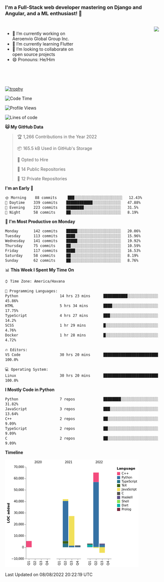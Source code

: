 ### I'm a Full-Stack web developer mastering on Django and Angular, and a ML enthusiast!  👋

<br/>

<img align="right" height="250"  src="https://media1.giphy.com/media/qgQUggAC3Pfv687qPC/giphy.gif?cid=ecf05e470ttfxgsj072btembitu1zn4ti3t3cdyg4jo5b3by&rid=giphy.gif&ct=g" />

 <div style="width:50%">
    <ul>
      <li>🔭 I’m currently working on Aeroenvio Global Group Inc.</li>
      <li>🌱 I’m currently learning Flutter</li>
      <li>👯 I’m looking to collaborate on open source projects</li>
      <li>😄 Pronouns: He/Him</li>
<!--       <li>⚡ Fun fact: I started my first professional project for a company as web dev without knowing any JS </li> -->
    </ul>
  </div>
  
<br/><br/><br/>

[![trophy](https://github-profile-trophy.vercel.app/?username=dfg-98&row=3&column=3&theme=monokai)](https://github.com/ryo-ma/github-profile-trophy)


<!--START_SECTION:waka-->
![Code Time](http://img.shields.io/badge/Code%20Time-387%20hrs%209%20mins-blue)

![Profile Views](http://img.shields.io/badge/Profile%20Views-0-blue)

![Lines of code](https://img.shields.io/badge/From%20Hello%20World%20I%27ve%20Written-142%20Thousand%20lines%20of%20code-blue)

**🐱 My GitHub Data** 

> 🏆 1,266 Contributions in the Year 2022
 > 
> 📦 165.5 kB Used in GitHub's Storage 
 > 
> 💼 Opted to Hire
 > 
> 📜 14 Public Repositories 
 > 
> 🔑 12 Private Repositories  
 > 
**I'm an Early 🐤** 

```text
🌞 Morning    88 commits     ███░░░░░░░░░░░░░░░░░░░░░░   12.43% 
🌆 Daytime    339 commits    ████████████░░░░░░░░░░░░░   47.88% 
🌃 Evening    223 commits    ████████░░░░░░░░░░░░░░░░░   31.5% 
🌙 Night      58 commits     ██░░░░░░░░░░░░░░░░░░░░░░░   8.19%

```
📅 **I'm Most Productive on Monday** 

```text
Monday       142 commits    █████░░░░░░░░░░░░░░░░░░░░   20.06% 
Tuesday      113 commits    ████░░░░░░░░░░░░░░░░░░░░░   15.96% 
Wednesday    141 commits    █████░░░░░░░░░░░░░░░░░░░░   19.92% 
Thursday     75 commits     ██░░░░░░░░░░░░░░░░░░░░░░░   10.59% 
Friday       117 commits    ████░░░░░░░░░░░░░░░░░░░░░   16.53% 
Saturday     58 commits     ██░░░░░░░░░░░░░░░░░░░░░░░   8.19% 
Sunday       62 commits     ██░░░░░░░░░░░░░░░░░░░░░░░   8.76%

```


📊 **This Week I Spent My Time On** 

```text
⌚︎ Time Zone: America/Havana

💬 Programming Languages: 
Python                   14 hrs 23 mins      ███████████░░░░░░░░░░░░░░   45.86% 
HTML                     5 hrs 34 mins       ████░░░░░░░░░░░░░░░░░░░░░   17.75% 
TypeScript               4 hrs 27 mins       ███░░░░░░░░░░░░░░░░░░░░░░   14.2% 
SCSS                     1 hr 29 mins        █░░░░░░░░░░░░░░░░░░░░░░░░   4.76% 
Docker                   1 hr 28 mins        █░░░░░░░░░░░░░░░░░░░░░░░░   4.72%

🔥 Editors: 
VS Code                  30 hrs 20 mins      █████████████████████████   100.0%

💻 Operating System: 
Linux                    30 hrs 20 mins      █████████████████████████   100.0%

```

**I Mostly Code in Python** 

```text
Python                   7 repos             ████████░░░░░░░░░░░░░░░░░   31.82% 
JavaScript               3 repos             ███░░░░░░░░░░░░░░░░░░░░░░   13.64% 
C++                      2 repos             ██░░░░░░░░░░░░░░░░░░░░░░░   9.09% 
TypeScript               2 repos             ██░░░░░░░░░░░░░░░░░░░░░░░   9.09% 
C                        2 repos             ██░░░░░░░░░░░░░░░░░░░░░░░   9.09%

```


**Timeline**

![Chart not found](https://raw.githubusercontent.com/dfg-98/dfg-98/main/charts/bar_graph.png) 


 Last Updated on 08/08/2022 20:22:19 UTC
<!--END_SECTION:waka-->
